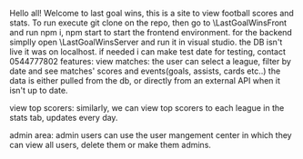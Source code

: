 Hello all!
Welcome to last goal wins, this is a site to view football scores and stats.
To run execute git clone on the repo, then go to \LastGoalWinsFront and run npm i, npm start to start the frontend environment.
for the backend simplly open \LastGoalWinsServer and run it in visual studio.
the DB isn't live it was on localhost. if needed i can make test date for testing, contact 0544777802
features:
view matches:
the user can select a league, filter by date and see matches' scores and events(goals, assists, cards etc..)
the data is either pulled from the db, or directly from an external API when it isn't up to date.

view top scorers:
similarly, we can view top scorers to each league in the stats tab, updates every day.

admin area:
admin users can use the user mangement center in which they can view all users, delete them or make them admins.



